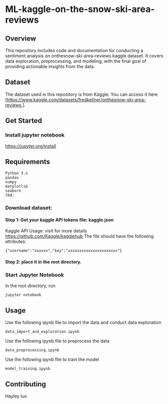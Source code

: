 # ML-kaggle-on-the-snow-ski-area-reviews

##  Overview

This repository includes code and documentation for conducting a sentiment analysis on onthesnow-ski-area-reviews kaggle dataset. It covers data exploration, preprocessing, and modeling, with the final goal of providing actionable insights from the data.

## Dataset
The dataset used in this repository is from Kaggle. You can access it here [https://www.kaggle.com/datasets/fredkellner/onthesnow-ski-area-reviews.].

##  Get Started

### Install jupyter notebook

https://jupyter.org/install


## Requirements
```
Python 3.x
pandas
numpy
matplotlib
seaborn
tbd:
```

### Download dataset:

#### Step 1: Get your kaggle API tokens file: kaggle.json<br>
Kaggle API Usage: visit for more details https://github.com/Kaggle/kagglehub
The file should have the following attributes:
```
{"username":"xxxxxx","key":"xxxxxxxxxxxxxxxxxxxxxx"}
```

#### Step 2: place it in the root directory.

### Start Jupyter Notebook
In the root directory, run
```
jupyter notebook
```

##  Usage

Use the following ipynb file to import the data and conduct data exploration
```
data_import_and_exploration.ipynb
```

Use the following ipynb file to preprocess the data 
```
data_preprocessing.ipynb
```

Use the following ipynb file to train the model 
```
model_training.ipynb
```

## Contributing

Hayley luo

